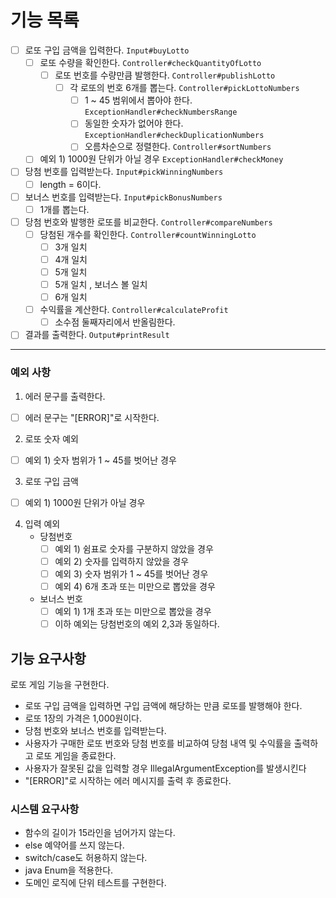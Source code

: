 # 기능 목록 

- [ ] 로또 구입 금액을 입력한다.    ``` Input#buyLotto ```
    - [ ] 로또 수량을 확인한다.     ```Controller#checkQuantityOfLotto```
        - [ ] 로또 번호를 수량만큼 발행한다. ```Controller#publishLotto```
          - [ ] 각 로또의 번호 6개를 뽑는다. ```Controller#pickLottoNumbers```
            - [ ] 1 ~ 45 범위에서 뽑아야 한다. ```ExceptionHandler#checkNumbersRange```
            - [ ] 동일한 숫자가 없어야 한다. ```ExceptionHandler#checkDuplicationNumbers```
            - [ ] 오름차순으로 정렬한다. ```Controller#sortNumbers```
    - [ ] 예외 1)  1000원 단위가 아닐 경우 ```ExceptionHandler#checkMoney```
- [ ] 당첨 번호를 입력받는다. ```Input#pickWinningNumbers```
    - [ ] length = 6이다. 
- [ ] 보너스 번호를 입력받는다. ```Input#pickBonusNumbers ```
    - [ ] 1개를 뽑는다.
- [ ] 당첨 번호와 발행한 로또를 비교한다. ```Controller#compareNumbers```
  - [ ] 당첨된 개수를 확인한다. ```Controller#countWinningLotto```
    - [ ] 3개 일치 
    - [ ] 4개 일치
    - [ ] 5개 일치
    - [ ] 5개 일치 , 보너스 볼 일치 
    - [ ] 6개 일치 
  - [ ] 수익률을 계산한다. ```Controller#calculateProfit```
    - [ ] 소수점 둘째자리에서 반올림한다. 
- [ ] 결과를 출력한다. ```Output#printResult```
-----------------------------------------------
### 예외 사항
1. 에러 문구를 출력한다. 
- [ ] 에러 문구는 "[ERROR]"로 시작한다. 

2. 로또 숫자 예외
- [ ] 예외 1) 숫자 범위가 1 ~ 45를 벗어난 경우
3. 로또 구입 금액 
- [ ] 예외 1) 1000원 단위가 아닐 경우 
4. 입력 예외 
   - 당첨번호
       - [ ] 예외 1) 쉼표로 숫자를 구분하지 않았을 경우
       - [ ] 예외 2) 숫자를 입력하지 않았을 경우
       - [ ] 예외 3) 숫자 범위가 1 ~ 45를 벗어난 경우
       - [ ] 예외 4) 6개 초과 또는 미만으로 뽑았을 경우
   - 보너스 번호
        - [ ] 예외 1) 1개 초과 또는 미만으로 뽑았을 경우
        - [ ] 이하 예외는 당첨번호의 예외 2,3과 동일하다.

## 기능 요구사항
로또 게임 기능을 구현한다. 

- 로또 구입 금액을 입력하면 구입 금액에 해당하는 만큼 로또를 발행해야 한다.
- 로또 1장의 가격은 1,000원이다.
- 당첨 번호와 보너스 번호를 입력받는다.
- 사용자가 구매한 로또 번호와 당첨 번호를 비교하여 당첨 내역 및 수익률을 출력하고 로또 게임을 종료한다.
- 사용자가 잘못된 값을 입력할 경우 IllegalArgumentException를 발생시킨다 
- "[ERROR]"로 시작하는 에러 메시지를 출력 후 종료한다.

### 시스템 요구사항 
- 함수의 길이가 15라인을 넘어가지 않는다. 
- else 예약어를 쓰지 않는다. 
- switch/case도 허용하지 않는다.
- java Enum을 적용한다. 
- 도메인 로직에 단위 테스트를 구현한다. 
